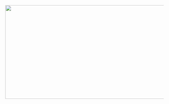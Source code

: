 <a href="https://github.com/devxb/gitanimals">
<img
  src="https://render.gitanimals.org/farms/willtriti03"
  width="600"
  height="300"
/>
</a>
